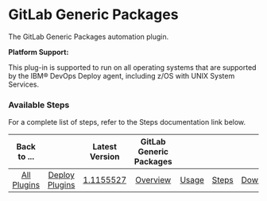 # GitLab Generic Packages

The GitLab Generic Packages automation plugin.

**Platform Support:**

This plug-in is supported to run on all operating systems that are supported by the IBM® DevOps Deploy agent, including z/OS with UNIX System Services.


### Available Steps

For a complete list of steps, refer to the Steps documentation link below.



|          Back to ...          | |         Latest Version         |GitLab Generic Packages||||
|:-----------------------------:|:------------------------------:| :---: | :---: | :---: | :---: | :---: |
| [All Plugins](../../index.md) | [Deploy Plugins](../README.md) |[1.1155527](https://raw.githubusercontent.com/UrbanCode/IBM-UCD-PLUGINS/main/files/gitlab-generic-packages/ucd-plugins-gitlab-generic-packages-1.1155527.zip)|[Overview](overview.md)|[Usage](usage.md)|[Steps](steps.md)|[Downloads](downloads.md)|

